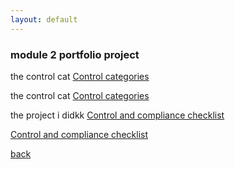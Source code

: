 ```yaml
---
layout: default
---
```





### module 2 portfolio project



the control cat
[Control categories](./gcprojects/Controlcategories.md)



the control cat
[Control categories](gcprojects/Controlcategories.md)





the project i didkk
[Control and compliance checklist](./gcprojects/Controlcategories.html)



[Control and compliance checklist](gcprojects/Controlcategories.html)



















[back](./)

``````````````````````````
